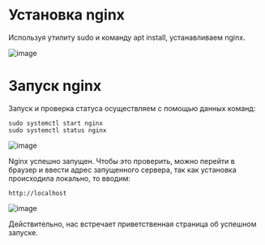 <!-- Тут должно быть введение
Написать, что работаем на убунте
-->
# Установка nginx 
Используя утилиту sudo и команду apt install, устанавливаем nginx.

![image](https://github.com/user-attachments/assets/00613fb1-3bb7-4ffb-97a8-ff593b057e4a)

# Запуск nginx 
Запуск и проверка статуса осуществляем с помощью данных команд:
```
sudo systemctl start nginx
sudo systemctl status nginx
```
![image](https://github.com/user-attachments/assets/fad49ab8-c016-4136-8463-c70061355e0b)

Nginx успешно запущен. Чтобы это проверить, можно перейти в браузер и ввести адрес запущенного сервера, так как установка происходила локально, то вводим:
```
http://localhost
```
![image](https://github.com/user-attachments/assets/b20c8529-9538-4bfb-9ee0-20d074487e7b)

Действительно, нас встречает приветственная страница об успешном запуске. 

